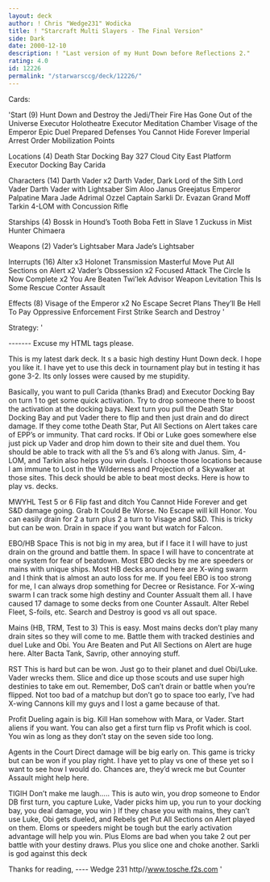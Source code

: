 ```yaml
---
layout: deck
author: ! Chris "Wedge231" Wodicka
title: ! "Starcraft Multi Slayers - The Final Version"
side: Dark
date: 2000-12-10
description: ! "Last version of my Hunt Down before Reflections 2."
rating: 4.0
id: 12226
permalink: "/starwarsccg/deck/12226/"
---
```

Cards: 

'Start (9)
Hunt Down and Destroy the Jedi/Their Fire Has Gone Out of the Universe
Executor Holotheatre
Executor Meditation Chamber
Visage of the Emperor
Epic Duel
Prepared Defenses
You Cannot Hide Forever
Imperial Arrest Order
Mobilization Points

Locations (4)
Death Star Docking Bay 327
Cloud City East Platform
Executor Docking Bay
Carida

Characters (14)
Darth Vader x2
Darth Vader, Dark Lord of the Sith
Lord Vader
Darth Vader with Lightsaber
Sim Aloo
Janus Greejatus
Emperor Palpatine
Mara Jade
Adrimal Ozzel
Captain Sarkli
Dr. Evazan
Grand Moff Tarkin
4-LOM with Concussion Rifle

Starships (4)
Bossk in Hound&#8217;s Tooth
Boba Fett in Slave 1
Zuckuss in Mist Hunter
Chimaera

Weapons (2)
Vader&#8217;s Lightsaber
Mara Jade&#8217;s Lightsaber

Interrupts (16)
Alter x3
Holonet Transmission
Masterful Move
Put All Sections on Alert x2
Vader&#8217;s Obssession x2
Focused Attack
The Circle Is Now Complete x2
You Are Beaten
Twi&#8217;lek Advisor
Weapon Levitation
This Is Some Rescue
Conter Assault

Effects (8)
Visage of the Emperor x2
No Escape
Secret Plans
They&#8217;ll Be Hell To Pay
Oppressive Enforcement
First Strike
Search and Destroy
'

Strategy: '

------- Excuse my HTML tags please.

This is my latest dark deck. It s a basic high destiny Hunt Down deck. I hope you like it.
I have yet to use this deck in tournament play but in testing it has gone 3-2. Its only losses were caused by me stupidity.

Basically, you want to pull Carida (thanks Brad) and Executor Docking Bay on turn 1 to get some quick activation. Try to drop someone there to boost the activation at the docking bays. Next turn you pull the Death Star Docking Bay and put Vader there to flip and then just drain and do direct damage. If they come tothe Death Star, Put All Sections on Alert takes care of EPP’s or immunity. That card rocks. If Obi or Luke goes somewhere else just pick up Vader and drop him down to their site and duel them. You should be able to track with all the 5’s and 6’s along with Janus. Sim, 4-LOM, and Tarkin also helps you win duels. I choose those locations because I am immune to Lost in the Wilderness and Projection of a Skywalker at those sites. This deck should be able to beat most decks. Here is how to play vs. decks.

MWYHL Test 5 or 6 Flip fast and ditch You Cannot Hide Forever and get S&D damage going. Grab It Could Be Worse. No Escape will kill Honor. You can easily drain for 2 a turn plus 2 a turn to Visage and S&D. This is tricky but can be won.
Drain in space if you want but watch for Falcon.

EBO/HB Space This is not big in my area, but if I face it I will have to just drain on the ground and battle them. In space I will have to concentrate at one system for fear of beatdown. Most EBO decks by me are speeders or mains with unique ships. Most HB decks around here are X-wing swarm and I think that is almost an auto loss for me. If you feel EBO is too strong for me, I can always drop something for Decree or Resistance. For X-wing swarm I can track some high destiny and Counter Assualt them all. I have caused 17 damage to some decks from one Counter Assault. Alter Rebel Fleet, S-foils, etc. Search and Destroy is good vs all out space.

Mains (HB, TRM, Test to 3) This is easy. Most mains decks don’t play many drain sites so they will come to me. Battle them with tracked destinies and duel Luke and Obi. You Are Beaten and Put All Sections on Alert are huge here. Alter Bacta Tank, Savrip, other annoying stuff.

RST This is hard but can be won. Just go to their planet and duel Obi/Luke. Vader wrecks them. Slice and dice up those scouts and use super high destinies to take em out. Remember, DoS can’t drain or battle when you’re flipped. Not too bad of a matchup but don’t go to space too early, I’ve had X-wing Cannons kill my guys and I lost a game because of that.

Profit Dueling again is big. Kill Han somehow with Mara, or Vader. Start aliens if you want. You can also get a first turn flip vs Profit which is cool. You win as long as they don’t stay on the seven side too long.

Agents in the Court Direct damage will be big early on. This game is tricky but can be won if you play right. I have yet to play vs one of these yet so I want to see how I would do. Chances are, they’d wreck me but Counter Assault might help here.

TIGIH Don’t make me laugh..... This is auto win, you drop someone to Endor DB first turn, you capture Luke, Vader picks him up, you run to your docking bay, you deal damage, you win ) If they chase you with mains, they can’t use Luke, Obi gets dueled, and Rebels get Put All Sections on Alert played on them. Eloms or speeders might be tough but the early activation advantage will help you win. Plus Eloms are bad when you take 2 out per battle with your destiny draws. Plus you slice one and choke another. Sarkli is god against this deck

Thanks for reading,
---- Wedge 231
http//www.tosche.f2s.com   '
